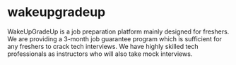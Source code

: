 # wakeupgradeup
WakeUpGradeUp is a job preparation platform mainly designed for freshers. We are providing a 3-month job guarantee program which is sufficient for any freshers to crack tech interviews. We have highly skilled tech professionals as instructors who will also take mock interviews.
